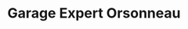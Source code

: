 ---
title: "Garage Expert Orsonneau"
url: /nesmy/garage-expert-orsonneau/
shop: réparation de voitures
---